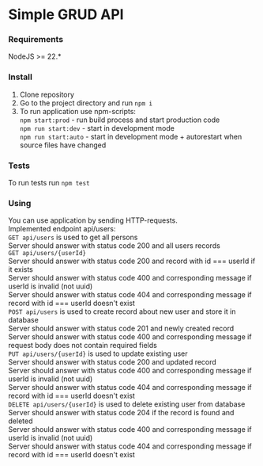 # Simple GRUD API

### Requirements

NodeJS >= 22.\*

### Install

1. Clone repository
2. Go to the project directory and run `npm i`
3. To run application use npm-scripts:<br>
   `npm start:prod` - run build process and start production code<br>
   `npm run start:dev` - start in development mode<br>
   `npm run start:auto` - start in development mode + autorestart when source files have changed<br>

### Tests

To run tests run `npm test`

### Using

You can use application by sending HTTP-requests.<br>
Implemented endpoint api/users:<br>
`GET api/users` is used to get all persons<br>
Server should answer with status code 200 and all users records<br>
`GET api/users/{userId}`<br>
Server should answer with status code 200 and record with id === userId if it exists<br>
Server should answer with status code 400 and corresponding message if userId is invalid (not uuid)<br>
Server should answer with status code 404 and corresponding message if record with id === userId doesn't exist<br>
`POST api/users` is used to create record about new user and store it in database<br>
Server should answer with status code 201 and newly created record<br>
Server should answer with status code 400 and corresponding message if request body does not contain required fields<br>
`PUT api/users/{userId}` is used to update existing user<br>
Server should answer with status code 200 and updated record<br>
Server should answer with status code 400 and corresponding message if userId is invalid (not uuid)<br>
Server should answer with status code 404 and corresponding message if record with id === userId doesn't exist<br>
`DELETE api/users/{userId}` is used to delete existing user from database<br>
Server should answer with status code 204 if the record is found and deleted<br>
Server should answer with status code 400 and corresponding message if userId is invalid (not uuid)<br>
Server should answer with status code 404 and corresponding message if record with id === userId doesn't exist<br>
